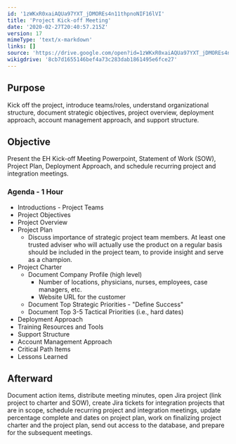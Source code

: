 ```yaml
---
id: '1zWKxR0xaiAQUa97YXT_jDMOREs4n11thpnoNIF16lVI'
title: 'Project Kick-off Meeting'
date: '2020-02-27T20:40:57.215Z'
version: 17
mimeType: 'text/x-markdown'
links: []
source: 'https://drive.google.com/open?id=1zWKxR0xaiAQUa97YXT_jDMOREs4n11thpnoNIF16lVI'
wikigdrive: '8cb7d1655146bef4a73c283dab1861495e6fce27'
---
```

## Purpose

Kick off the project, introduce teams/roles, understand organizational structure, document strategic objectives, project overview, deployment approach, account management approach, and support structure.

## Objective

Present the EH Kick-off Meeting Powerpoint, Statement of Work (SOW), Project Plan, Deployment Approach, and schedule recurring project and integration meetings.

### Agenda - 1 Hour

* Introductions - Project Teams
* Project Objectives
* Project Overview
* Project Plan
    * Discuss importance of strategic project team members. At least one trusted adviser who will actually use the product on a regular basis should be included in the project team, to provide insight and serve as a champion.
* Project Charter
    * Document Company Profile (high level)
        * Number of locations, physicians, nurses, employees, case managers, etc.
        * Website URL for the customer
    * Document Top Strategic Priorities - "Define Success"
    * Document Top 3-5 Tactical Priorities (i.e., hard dates)
* Deployment Approach
* Training Resources and Tools
* Support Structure
* Account Management Approach
* Critical Path Items
* Lessons Learned

## Afterward

Document action items, distribute meeting minutes, open Jira project (link project to charter and SOW), create Jira tickets for integration projects that are in scope, schedule recurring project and integration meetings, update percentage complete and dates on project plan, work on finalizing project charter and the project plan, send out access to the database, and prepare for the subsequent meetings.
